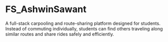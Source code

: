 # FS_AshwinSawant
A full-stack carpooling and route-sharing platform designed for students. Instead of commuting individually, students can find others traveling along similar routes and share rides safely and efficiently.
